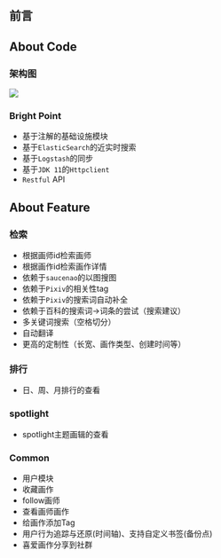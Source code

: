 ## 前言

## About Code

### 架构图

![](https://upload.cc/i1/2019/09/21/LC8gfm.png)

### Bright Point

- 基于注解的基础设施模块
- 基于`ElasticSearch`的近实时搜索
- 基于`Logstash`的同步
- 基于`JDK 11`的`Httpclient`
- `Restful` API

## About Feature

### 检索

- 根据画师id检索画师
- 根据画作id检索画作详情
- 依赖于`saucenao`的以图搜图
- 依赖于`Pixiv`的相关性tag
- 依赖于`Pixiv`的搜索词自动补全
- 依赖于百科的搜索词->词条的尝试（搜索建议）
- 多关键词搜索（空格切分）
- 自动翻译
- 更高的定制性（长宽、画作类型、创建时间等）

### 排行

- 日、周、月排行的查看

### spotlight

- spotlight主题画辑的查看

### Common

- 用户模块
- 收藏画作
- follow画师
- 查看画师画作
- 给画作添加Tag
- 用户行为追踪与还原(时间轴)、支持自定义书签(备份点)
- 喜爱画作分享到社群



